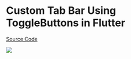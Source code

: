 # Custom Tab Bar Using ToggleButtons in Flutter

[Source Code](../source/custom-tab-bar-using-togglebuttons-in-flutter.dart)

![](../images/custom-tab-bar-using-togglebuttons-in-flutter.jpg)
